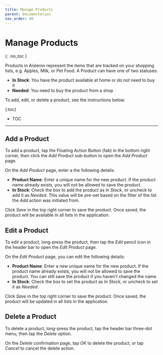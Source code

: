 ```yaml
---
title: Manage Products
parent: Documentation
nav_order: 40
---
```


# Manage Products
{: .no_toc }

Products in Aisleron represent the items that are tracked on your shopping lists, e.g. Apples, Milk, or Pet Food. A Product can have one of two statuses:  
* **In Stock**: You have the product available at home or do not need to buy it 
* **Needed**: You need to buy the product from a shop

To add, edit, or delete a product, see the instructions below.

{:toc}
* TOC

---

## Add a Product  

To add a product, tap the Floating Action Button (fab) in the bottom right corner, then click the *Add Product* sub-button to open the *Add Product* page.

On the *Add Product* page, enter a the following details:
* **Product Name**: Enter a unique name for the new product. If the product name already exists, you will not be allowed to save the product.
* **In Stock**: Check the box to add the product as *In Stock*, or uncheck to add it as *Needed*. This value will be pre-set based on the filter of the list the *Add* action was initiated from.

Click *Save* in the top right corner to save the product. Once saved, the product will be available in all lists in the application.

## Edit a Product

To edit a product, long-press the product, then tap the *Edit* pencil icon in the header bar to open the *Edit Product* page.

On the *Edit Product* page, you can edit the following details:
* **Product Name**: Enter a new unique name for the new product. If the product name already exists, you will not be allowed to save the product. You can still save the product if you haven't changed the name.
* **In Stock**: Check the box to set the product as *In Stock*, or uncheck to set it as *Needed*. 

Click *Save* in the top right corner to save the product. Once saved, the product will be updated in all lists in the application.

## Delete a Product

To delete a product, long-press the product, tap the header bar three-dot menu, then tap the *Delete* option. 

On the *Delete* confirmation page, tap *OK* to delete the product, or tap *Cancel* to cancel the delete action.

